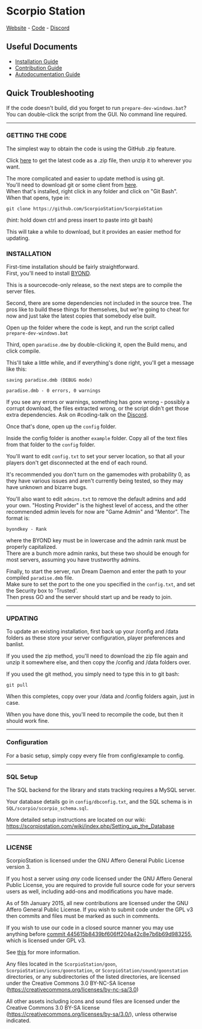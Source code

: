 # Scorpio Station
[Website](https://scorpiostation.com/) - [Code](https://github.com/ScorpioStation/ScorpioStation) - [Discord](https://scorpiostation.com/discord)

## Useful Documents

- [Installation Guide](.github/DOWNLOADING.md)
- [Contribution Guide](.github/CONTRIBUTING.md)
- [Autodocumentation Guide](.github/AUTODOC_GUIDE.md)

## Quick Troubleshooting
If the code doesn't build, did you forget to run `prepare-dev-windows.bat`?
You can double-click the script from the GUI. No command line required.

---

### GETTING THE CODE
The simplest way to obtain the code is using the GitHub .zip feature.

Click [here](https://github.com/ScorpioStation/ScorpioStation/archive/master.zip) to get the latest code as a .zip file, then unzip it to wherever you want.

The more complicated and easier to update method is using git.  
You'll need to download git or some client from [here](http://git-scm.com/).  
When that's installed, right click in any folder and click on "Git Bash".  
When that opens, type in:

    git clone https://github.com/ScorpioStation/ScorpioStation

(hint: hold down ctrl and press insert to paste into git bash)

This will take a while to download, but it provides an easier method for updating.

### INSTALLATION
First-time installation should be fairly straightforward.  
First, you'll need to install [BYOND](https://secure.byond.com/download/).

This is a sourcecode-only release, so the next steps are to compile the server files.

Second, there are some dependencies not included in the source tree. The pros
like to build these things for themselves, but we're going to cheat for now
and just take the latest copies that somebody else built.

Open up the folder where the code is kept, and run the script called
`prepare-dev-windows.bat`

Third, open `paradise.dme` by double-clicking it, open the Build menu, and
click compile.  

This'll take a little while, and if everything's done right,
you'll get a message like this:

    saving paradise.dmb (DEBUG mode)

    paradise.dmb - 0 errors, 0 warnings

If you see any errors or warnings, something has gone wrong - possibly a
corrupt download, the files extracted wrong, or the script didn't get those
extra dependencies. Ask on #coding-talk on the [Discord](https://scorpiostation.com/discord).

Once that's done, open up the `config` folder.  

Inside the config folder is another `example` folder. Copy all of the text files
from that folder to the `config` folder.

You'll want to edit `config.txt` to set your server location,
so that all your players don't get disconnected at the end of each round.

It's recommended you don't turn on the gamemodes with probability 0,
as they have various issues and aren't currently being tested,
so they may have unknown and bizarre bugs.

You'll also want to edit `admins.txt` to remove the default admins and add your
own. "Hosting Provider" is the highest level of access, and the other
recommended admin levels for now are "Game Admin" and "Mentor". The format is:

    byondkey - Rank

where the BYOND key must be in lowercase and the admin rank must be properly capitalized.  
There are a bunch more admin ranks, but these two should be enough for most servers,
assuming you have trustworthy admins.

Finally, to start the server,
run Dream Daemon and enter the path to your compiled `paradise.dmb` file.  
Make sure to set the port to the one you specified in the `config.txt`,
and set the Security box to 'Trusted'.  
Then press GO and the server should start up and be ready to join.

---

### UPDATING
To update an existing installation, first back up your /config and /data folders
as these store your server configuration, player preferences and banlist.

If you used the zip method,
you'll need to download the zip file again and unzip it somewhere else,
and then copy the /config and /data folders over.

If you used the git method, you simply need to type this in to git bash:

    git pull

When this completes, copy over your /data and /config folders again, just in case.

When you have done this, you'll need to recompile the code, but then it should work fine.

---

### Configuration
For a basic setup, simply copy every file from config/example to config.

---

### SQL Setup
The SQL backend for the library and stats tracking requires a MySQL server.

Your database details go in `config/dbconfig.txt`,
and the SQL schema is in `SQL/scorpio/scorpio_schema.sql`.

More detailed setup instructions are located on our wiki:
https://scorpiostation.com/wiki/index.php/Setting_up_the_Database

---

### LICENSE
ScorpioStation is licensed under the GNU Affero General Public License version 3.

If you host a server using *any* code licensed under the GNU Affero General
Public License, you are required to provide full source code for your servers
users as well, including add-ons and modifications you have made.

As of 5th January 2015, all new contributions are licensed under the GNU Affero
General Public License. If you wish to submit code under the GPL v3 then commits
and files must be marked as such in comments.

If you wish to use our code in a closed source manner you may use anything
before [commit 445615b8439bf606ff204a42c8e7b6b69d983255](https://github.com/ScorpioStation/ScorpioStation/tree/445615b8439bf606ff204a42c8e7b6b69d983255),
which is licensed under GPL v3.

See [this](https://www.gnu.org/licenses/why-affero-gpl.html) for more information.

Any files located in the
`ScorpioStation/goon`,
`ScorpioStation/icons/goonstation`, or
`ScorpioStation/sound/goonstation`
directories, or any subdirectories of the listed directories, are licensed
under the Creative Commons 3.0 BY-NC-SA license
(https://creativecommons.org/licenses/by-nc-sa/3.0)

All other assets including icons and sound files are licensed under the
Creative Commons 3.0 BY-SA license (https://creativecommons.org/licenses/by-sa/3.0/),
unless otherwise indicated.
